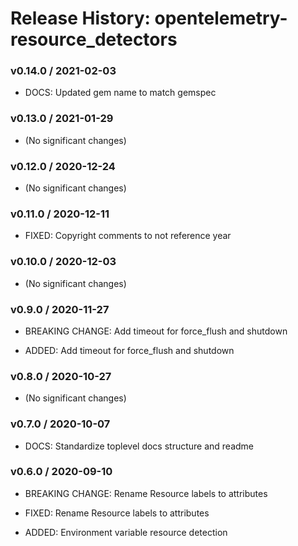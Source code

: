 # Release History: opentelemetry-resource_detectors

### v0.14.0 / 2021-02-03

* DOCS: Updated gem name to match gemspec 

### v0.13.0 / 2021-01-29

* (No significant changes)

### v0.12.0 / 2020-12-24

* (No significant changes)

### v0.11.0 / 2020-12-11

* FIXED: Copyright comments to not reference year 

### v0.10.0 / 2020-12-03

* (No significant changes)

### v0.9.0 / 2020-11-27

* BREAKING CHANGE: Add timeout for force_flush and shutdown 

* ADDED: Add timeout for force_flush and shutdown 

### v0.8.0 / 2020-10-27

* (No significant changes)

### v0.7.0 / 2020-10-07

* DOCS: Standardize toplevel docs structure and readme 

### v0.6.0 / 2020-09-10

* BREAKING CHANGE: Rename Resource labels to attributes 

* FIXED: Rename Resource labels to attributes 
* ADDED: Environment variable resource detection
